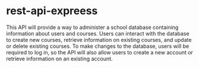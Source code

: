 # rest-api-expreess
 This API will provide a way to administer a school database containing information about users and courses. Users can interact with the database to create new courses, retrieve information on existing courses, and update or delete existing courses. To make changes to the database, users will be required to log in, so the API will also allow users to create a new account or retrieve information on an existing account.
